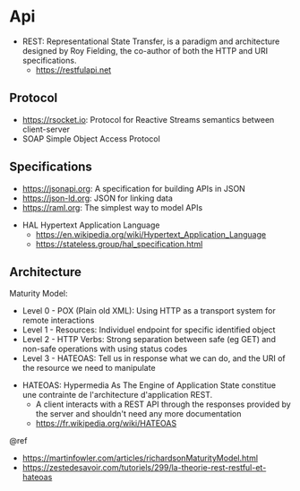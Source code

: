 # Api

* REST: Representational State Transfer, is a paradigm and architecture designed by Roy Fielding, the co-author of both the HTTP and URI specifications.
  - https://restfulapi.net 

## Protocol
* https://rsocket.io: Protocol for Reactive Streams semantics between client-server
* SOAP Simple Object Access Protocol

## Specifications
- https://jsonapi.org: A specification for building APIs in JSON
- https://json-ld.org: JSON for linking data
- https://raml.org: The simplest way to model APIs

* HAL Hypertext Application Language
  - https://en.wikipedia.org/wiki/Hypertext_Application_Language
  - https://stateless.group/hal_specification.html

## Architecture
Maturity Model:   
* Level 0 - POX (Plain old XML): Using HTTP as a transport system for remote interactions
* Level 1 - Resources: Individuel endpoint for specific identified object
* Level 2 - HTTP Verbs: Strong separation between safe (eg GET) and non-safe operations with using status codes
* Level 3 - HATEOAS: Tell us in response what we can do, and the URI of the resource we need to manipulate

+ HATEOAS: Hypermedia As The Engine of Application State constitue une contrainte de l'architecture d'application REST.
  - A client interacts with a REST API through the responses provided by the server and shouldn't need any more documentation
  - https://fr.wikipedia.org/wiki/HATEOAS

@ref
- https://martinfowler.com/articles/richardsonMaturityModel.html
- https://zestedesavoir.com/tutoriels/299/la-theorie-rest-restful-et-hateoas
